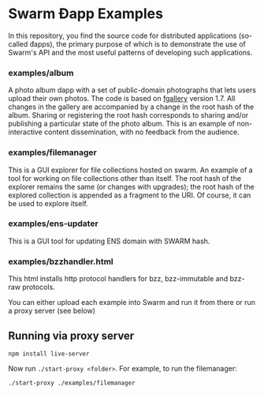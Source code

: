 # Swarm Đapp Examples

In this repository, you find the source code for distributed applications (so-called đapps),
the primary purpose of which is to demonstrate the use of Swarm's API and the most useful
patterns of developing such applications.

### examples/album
A photo album dapp with a set of public-domain photographs that lets users upload their own photos. The code is based on [fgallery](https://www.thregr.org/~wavexx/software/fgallery/) version 1.7. All changes in the gallery are accompanied by a change in the root hash of the album. Sharing or registering the root hash corresponds to sharing and/or publishing a particular state of the photo album. This is an example of non-interactive content dissemination, with no feedback from the audience.

### examples/filemanager
This is a GUI explorer for file collections hosted on swarm. An example of a tool for working on file collections other than itself. The root hash of the explorer remains the same (or changes with upgrades); the root hash of the explored collection is appended as a fragment to the URI. Of course, it can be used to explore itself.

### examples/ens-updater
This is a GUI tool for updating ENS domain with SWARM hash.

### examples/bzzhandler.html

This html installs http protocol handlers for bzz, bzz-immutable and bzz-raw protocols.

You can either upload each example into Swarm and run it from there or run a
proxy server (see below)

## Running via proxy server

```shell
npm install live-server
```

Now run `./start-proxy <folder>`. For example, to run the filemanager:

```shell
./start-proxy ./examples/filemanager
```
